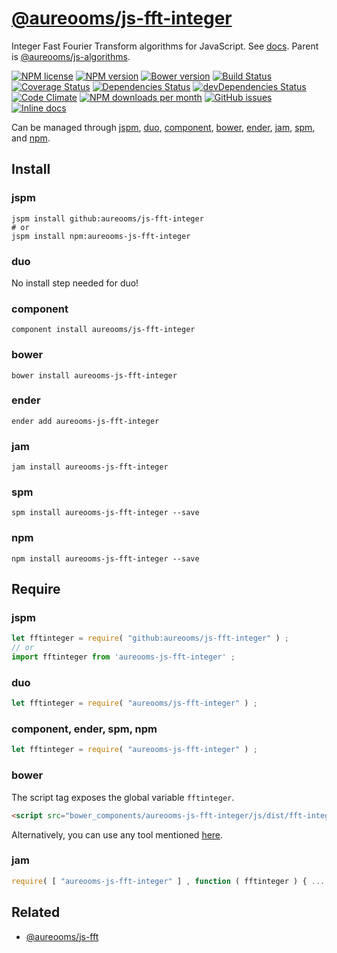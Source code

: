 [@aureooms/js-fft-integer](https://aureooms.github.io/js-fft-integer)
==

Integer Fast Fourier Transform algorithms for JavaScript.
See [docs](https://aureooms.github.io/js-fft-integer).
Parent is [@aureooms/js-algorithms](https://github.com/aureooms/js-algorithms).

[![NPM license](http://img.shields.io/npm/l/aureooms-js-fft-integer.svg?style=flat)](https://raw.githubusercontent.com/aureooms/js-fft-integer/master/LICENSE)
[![NPM version](http://img.shields.io/npm/v/aureooms-js-fft-integer.svg?style=flat)](https://www.npmjs.org/package/aureooms-js-fft-integer)
[![Bower version](http://img.shields.io/bower/v/aureooms-js-fft-integer.svg?style=flat)](http://bower.io/search/?q=aureooms-js-fft-integer)
[![Build Status](http://img.shields.io/travis/aureooms/js-fft-integer.svg?style=flat)](https://travis-ci.org/aureooms/js-fft-integer)
[![Coverage Status](http://img.shields.io/coveralls/aureooms/js-fft-integer.svg?style=flat)](https://coveralls.io/r/aureooms/js-fft-integer)
[![Dependencies Status](http://img.shields.io/david/aureooms/js-fft-integer.svg?style=flat)](https://david-dm.org/aureooms/js-fft-integer#info=dependencies)
[![devDependencies Status](http://img.shields.io/david/dev/aureooms/js-fft-integer.svg?style=flat)](https://david-dm.org/aureooms/js-fft-integer#info=devDependencies)
[![Code Climate](http://img.shields.io/codeclimate/github/aureooms/js-fft-integer.svg?style=flat)](https://codeclimate.com/github/aureooms/js-fft-integer)
[![NPM downloads per month](http://img.shields.io/npm/dm/aureooms-js-fft-integer.svg?style=flat)](https://www.npmjs.org/package/aureooms-js-fft-integer)
[![GitHub issues](http://img.shields.io/github/issues/aureooms/js-fft-integer.svg?style=flat)](https://github.com/aureooms/js-fft-integer/issues)
[![Inline docs](http://inch-ci.org/github/aureooms/js-fft-integer.svg?branch=master&style=shields)](http://inch-ci.org/github/aureooms/js-fft-integer)

Can be managed through [jspm](https://github.com/jspm/jspm-cli),
[duo](https://github.com/duojs/duo),
[component](https://github.com/componentjs/component),
[bower](https://github.com/bower/bower),
[ender](https://github.com/ender-js/Ender),
[jam](https://github.com/caolan/jam),
[spm](https://github.com/spmjs/spm),
and [npm](https://github.com/npm/npm).

## Install

### jspm
```terminal
jspm install github:aureooms/js-fft-integer
# or
jspm install npm:aureooms-js-fft-integer
```
### duo
No install step needed for duo!

### component
```terminal
component install aureooms/js-fft-integer
```

### bower
```terminal
bower install aureooms-js-fft-integer
```

### ender
```terminal
ender add aureooms-js-fft-integer
```

### jam
```terminal
jam install aureooms-js-fft-integer
```

### spm
```terminal
spm install aureooms-js-fft-integer --save
```

### npm
```terminal
npm install aureooms-js-fft-integer --save
```

## Require
### jspm
```js
let fftinteger = require( "github:aureooms/js-fft-integer" ) ;
// or
import fftinteger from 'aureooms-js-fft-integer' ;
```
### duo
```js
let fftinteger = require( "aureooms/js-fft-integer" ) ;
```

### component, ender, spm, npm
```js
let fftinteger = require( "aureooms-js-fft-integer" ) ;
```

### bower
The script tag exposes the global variable `fftinteger`.
```html
<script src="bower_components/aureooms-js-fft-integer/js/dist/fft-integer.min.js"></script>
```
Alternatively, you can use any tool mentioned [here](http://bower.io/docs/tools/).

### jam
```js
require( [ "aureooms-js-fft-integer" ] , function ( fftinteger ) { ... } ) ;
```

## Related

  - [@aureooms/js-fft](https://github.com/aureooms/js-fft)
